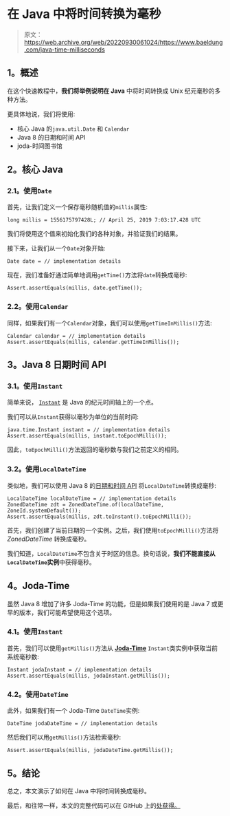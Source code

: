 # 在 Java 中将时间转换为毫秒

> 原文：<https://web.archive.org/web/20220930061024/https://www.baeldung.com/java-time-milliseconds>

## **1。概述**

在这个快速教程中，**我们将举例说明在 Java** 中将时间转换成 Unix 纪元毫秒的多种方法。

更具体地说，我们将使用:

*   核心 Java 的`java.util.Date` 和 `Calendar`
*   Java 8 的日期和时间 API
*   joda-时间图书馆

## **2。核心 Java**

### **2.1。使用`Date`**

首先，让我们定义一个保存毫秒随机值的`millis`属性:

```
long millis = 1556175797428L; // April 25, 2019 7:03:17.428 UTC
```

我们将使用这个值来初始化我们的各种对象，并验证我们的结果。

接下来，让我们从一个`Date`对象开始:

```
Date date = // implementation details
```

现在，我们准备好通过简单地调用`getTime()`方法将`date`转换成毫秒:

```
Assert.assertEquals(millis, date.getTime());
```

### **2.2。使用`Calendar`**

同样，如果我们有一个`Calendar`对象，我们可以使用`getTimeInMillis()`方法:

```
Calendar calendar = // implementation details
Assert.assertEquals(millis, calendar.getTimeInMillis());
```

## **3。Java 8 日期时间 API**

### **3.1。使用`Instant`**

简单来说， [`Instant`](/web/20220815045938/https://www.baeldung.com/current-date-time-and-timestamp-in-java-8) 是 Java 的纪元时间轴上的一个点。

我们可以从`Instant`获得以毫秒为单位的当前时间:

```
java.time.Instant instant = // implementation details
Assert.assertEquals(millis, instant.toEpochMilli());
```

因此，`toEpochMilli()`方法返回的毫秒数与我们之前定义的相同。

### **3.2。使用`LocalDateTime`**

类似地，我们可以使用 Java 8 的[日期和时间 API](/web/20220815045938/https://www.baeldung.com/java-8-date-time-intro) 将`LocalDateTime`转换成毫秒:

```
LocalDateTime localDateTime = // implementation details
ZonedDateTime zdt = ZonedDateTime.of(localDateTime, ZoneId.systemDefault());
Assert.assertEquals(millis, zdt.toInstant().toEpochMilli());
```

首先，我们创建了当前日期的一个实例。之后，我们使用`toEpochMilli()`方法将 *ZonedDateTime* 转换成毫秒。

我们知道，`LocalDateTime`不包含关于时区的信息。换句话说，**我们不能直接从`LocalDateTime`实例**中获得毫秒。

## **4。Joda-Time**

虽然 Java 8 增加了许多 Joda-Time 的功能，但是如果我们使用的是 Java 7 或更早的版本，我们可能希望使用这个选项。

### **4.1。使用`Instant`**

首先，我们可以使用`getMillis()`方法从 **[Joda-Time](/web/20220815045938/https://www.baeldung.com/joda-time)** `Instant`类实例中获取当前系统毫秒数:

```
Instant jodaInstant = // implementation details
Assert.assertEquals(millis, jodaInstant.getMillis());
```

### **4.2。使用`DateTime`**

此外，如果我们有一个 Joda-Time `DateTime`实例:

```
DateTime jodaDateTime = // implementation details
```

然后我们可以用`getMillis()`方法检索毫秒:

```
Assert.assertEquals(millis, jodaDateTime.getMillis());
```

## **5。结论**

总之，本文演示了如何在 Java 中将时间转换成毫秒。

最后，和往常一样，本文的完整代码可以在 GitHub 上的[处获得。](https://web.archive.org/web/20220815045938/https://github.com/eugenp/tutorials/tree/master/core-java-modules/core-java-datetime-conversion)